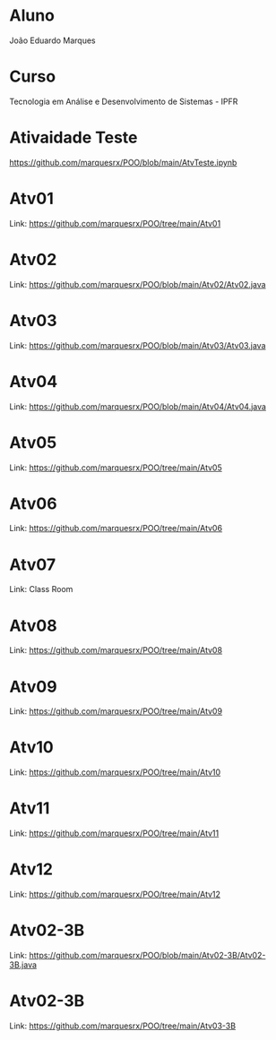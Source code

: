 # Aluno 
João Eduardo Marques


# Curso
Tecnologia em Análise e Desenvolvimento de Sistemas - IPFR

# Ativaidade Teste
https://github.com/marquesrx/POO/blob/main/AtvTeste.ipynb

# Atv01
Link: https://github.com/marquesrx/POO/tree/main/Atv01

# Atv02
Link: https://github.com/marquesrx/POO/blob/main/Atv02/Atv02.java

# Atv03
Link: https://github.com/marquesrx/POO/blob/main/Atv03/Atv03.java

# Atv04
Link: https://github.com/marquesrx/POO/blob/main/Atv04/Atv04.java

# Atv05
Link: https://github.com/marquesrx/POO/tree/main/Atv05

# Atv06
Link: https://github.com/marquesrx/POO/tree/main/Atv06

# Atv07
Link: Class Room

# Atv08
Link: https://github.com/marquesrx/POO/tree/main/Atv08

# Atv09
Link: https://github.com/marquesrx/POO/tree/main/Atv09

# Atv10
Link: https://github.com/marquesrx/POO/tree/main/Atv10

# Atv11
Link: https://github.com/marquesrx/POO/tree/main/Atv11

# Atv12
Link: https://github.com/marquesrx/POO/tree/main/Atv12

# Atv02-3B
Link: https://github.com/marquesrx/POO/blob/main/Atv02-3B/Atv02-3B.java

# Atv02-3B
Link: https://github.com/marquesrx/POO/tree/main/Atv03-3B


